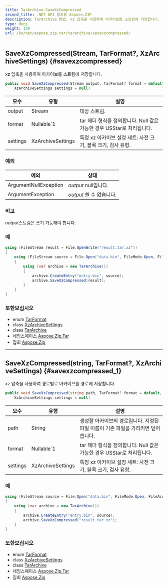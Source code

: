 ```yaml
---
title: TarArchive.SaveXzCompressed
second_title: .NET API 참조용 Aspose.ZIP
description: TarArchive 방법. xz 압축을 사용하여 아카이브를 스트림에 저장합니다.
type: docs
weight: 150
url: /ko/net/aspose.zip.tar/tararchive/savexzcompressed/
---
```

## SaveXzCompressed(Stream, TarFormat?, XzArchiveSettings) {#savexzcompressed}

xz 압축을 사용하여 아카이브를 스트림에 저장합니다.

```csharp
public void SaveXzCompressed(Stream output, TarFormat? format = default, 
    XzArchiveSettings settings = null)
```

| 모수 | 유형 | 설명 |
| --- | --- | --- |
| output | Stream | 대상 스트림. |
| format | Nullable`1 | tar 헤더 형식을 정의합니다. Null 값은 가능한 경우 USStar로 처리됩니다. |
| settings | XzArchiveSettings | 특정 xz 아카이브 설정 세트: 사전 크기, 블록 크기, 검사 유형. |

### 예외

| 예외 | 상태 |
| --- | --- |
| ArgumentNullException | *output* null입니다. |
| ArgumentException | *output* 쓸 수 없습니다. |

### 비고

*output*스트림은 쓰기 가능해야 합니다.

### 예

```csharp
using (FileStream result = File.OpenWrite("result.tar.xz"))
{
    using (FileStream source = File.Open("data.bin", FileMode.Open, FileAccess.Read))
    {
        using (var archive = new TarArchive())
        {
            archive.CreateEntry("entry.bin", source);
            archive.SaveXzCompressed(result);
        }
    }
}
```

### 또한보십시오

* enum [TarFormat](../../tarformat/)
* class [XzArchiveSettings](../../../aspose.zip.xz.settings/xzarchivesettings/)
* class [TarArchive](../)
* 네임스페이스 [Aspose.Zip.Tar](../../tararchive/)
* 집회 [Aspose.Zip](../../../)

---

## SaveXzCompressed(string, TarFormat?, XzArchiveSettings) {#savexzcompressed_1}

xz 압축을 사용하여 경로별로 아카이브를 경로에 저장합니다.

```csharp
public void SaveXzCompressed(string path, TarFormat? format = default, 
    XzArchiveSettings settings = null)
```

| 모수 | 유형 | 설명 |
| --- | --- | --- |
| path | String | 생성할 아카이브의 경로입니다. 지정된 파일 이름이 기존 파일을 가리키면 덮어씁니다. |
| format | Nullable`1 | tar 헤더 형식을 정의합니다. Null 값은 가능한 경우 USStar로 처리됩니다. |
| settings | XzArchiveSettings | 특정 xz 아카이브 설정 세트: 사전 크기, 블록 크기, 검사 유형. |

### 예

```csharp
using (FileStream source = File.Open("data.bin", FileMode.Open, FileAccess.Read))
{
    using (var archive = new TarArchive())
    {
        archive.CreateEntry("entry.bin", source);
        archive.SaveXzCompressed("result.tar.xz");
    }
}
```

### 또한보십시오

* enum [TarFormat](../../tarformat/)
* class [XzArchiveSettings](../../../aspose.zip.xz.settings/xzarchivesettings/)
* class [TarArchive](../)
* 네임스페이스 [Aspose.Zip.Tar](../../tararchive/)
* 집회 [Aspose.Zip](../../../)


